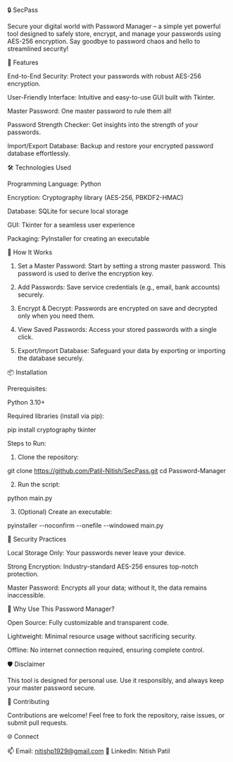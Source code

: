 🔒 SecPass

Secure your digital world with Password Manager – a simple yet powerful tool designed to safely store, encrypt, and manage your passwords using AES-256 encryption. Say goodbye to password chaos and hello to streamlined security!


🚀 Features

End-to-End Security: Protect your passwords with robust AES-256 encryption.

User-Friendly Interface: Intuitive and easy-to-use GUI built with Tkinter.

Master Password: One master password to rule them all!

Password Strength Checker: Get insights into the strength of your passwords.

Import/Export Database: Backup and restore your encrypted password database effortlessly.



🛠️ Technologies Used

Programming Language: Python

Encryption: Cryptography library (AES-256, PBKDF2-HMAC)

Database: SQLite for secure local storage

GUI: Tkinter for a seamless user experience

Packaging: PyInstaller for creating an executable



📖 How It Works

1. Set a Master Password: Start by setting a strong master password. This password is used to derive the encryption key.


2. Add Passwords: Save service credentials (e.g., email, bank accounts) securely.


3. Encrypt & Decrypt: Passwords are encrypted on save and decrypted only when you need them.


4. View Saved Passwords: Access your stored passwords with a single click.


5. Export/Import Database: Safeguard your data by exporting or importing the database securely.



📦 Installation

Prerequisites:

Python 3.10+

Required libraries (install via pip):

pip install cryptography tkinter


Steps to Run:

1. Clone the repository:

git clone https://github.com/Patil-Nitish/SecPass.git
cd Password-Manager


2. Run the script:

python main.py


3. (Optional) Create an executable:

pyinstaller --noconfirm --onefile --windowed main.py



🔐 Security Practices

Local Storage Only: Your passwords never leave your device.

Strong Encryption: Industry-standard AES-256 ensures top-notch protection.

Master Password: Encrypts all your data; without it, the data remains inaccessible.



🌟 Why Use This Password Manager?

Open Source: Fully customizable and transparent code.

Lightweight: Minimal resource usage without sacrificing security.

Offline: No internet connection required, ensuring complete control.



🛡️ Disclaimer

This tool is designed for personal use. Use it responsibly, and always keep your master password secure.


🤝 Contributing

Contributions are welcome! Feel free to fork the repository, raise issues, or submit pull requests.

🌐 Connect

📫 Email: nitishp1929@gmail.com
💼 LinkedIn: Nitish Patil
